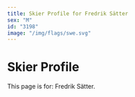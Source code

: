 ```yaml
---
title: Skier Profile for Fredrik Sätter
sex: "M"
id: "3198"
image: "/img/flags/swe.svg" 
---
```


# Skier Profile

This page is for: Fredrik Sätter.
    